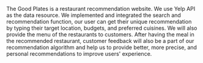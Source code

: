 The Good Plates is a restaurant recommendation website. We use Yelp API as the data
resource. We implemented and integrated the search and recommendation function, our user
can get their unique recommendation by typing their target location, budgets, and
preferred cuisines. We will also provide the menu of the restaurants to customers. After
having the meal in the recommended restaurant, customer feedback will also be
a part of our recommendation algorithm and help us to provide better, more precise, and
personal recommendations to improve users' experience.
